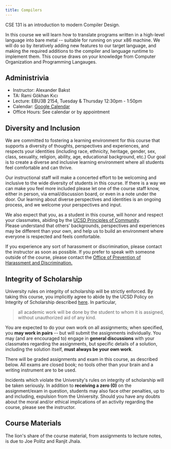 ```yaml
---
title: Compilers
---
```


CSE 131 is an introduction to modern Compiler Design.

In this course we will learn how to translate programs written
in a high-level language into bare metal -- suitable for running
on your x86 machine. We will do so by iteratively adding new features to
our target language, and making the required additions to the compiler
and language runtime to implement them. This course draws on your knowledge
from Computer Organization and Programming Langauges.

## Administrivia

- Instructor: Alexander Bakst
- TA: Rami Gökhan Kıcı
- Lecture: EBU3B 2154, Tuesday & Thursday 12:30pm - 1:50pm
- Calendar: [Google Calendar](https://calendar.google.com/calendar/b/1?cid=ZW5nLnVjc2QuZWR1X2U0Z2dqaHBoNm1lZWJjZzFxNTUxZm5xMjk0QGdyb3VwLmNhbGVuZGFyLmdvb2dsZS5jb20)
- Office Hours: See calendar or by appointment

## Diversity and Inclusion

We are committed to fostering a learning environment for
this course that supports a diversity of thoughts, perspectives
and experiences, and respects your identities (including race,
ethnicity, heritage, gender, sex, class, sexuality, religion,
ability, age, educational background, etc.) Our goal is to
create a diverse and inclusive learning environment where
all students feel comfortable and can thrive.

Our instructional staff will make a concerted effort to 
be welcoming and inclusive to the wide diversity of students 
in this course.  If there is a way we can make you feel more 
included please let one of the course staff know, either in 
person, via email/discussion board, or even in a note under 
the door.  Our learning about diverse perspectives and 
identities is an ongoing process, and we welcome your 
perspectives and input.  

We also expect that you, as a student in this course, will 
honor and respect your classmates, abiding by the [UCSD Principles of Community](https://ucsd.edu/about/principles.html).  
Please understand that others’ backgrounds, perspectives 
and experiences may be different than your own, and help 
us to build an environment where everyone is respected 
and feels comfortable.

If you experience any sort of harassment or discrimination, 
please contact the instructor as soon as possible.   If you 
prefer to speak with someone outside of the course, please 
contact the [Office of Prevention of Harassment and Discrimination.](https://ophd.ucsd.edu/) 


## Integrity of Scholarship

University rules on integrity of scholarship will be strictly enforced. By
taking this course, you implicitly agree to abide by the UCSD Policy on
Integrity of Scholarship described [here](http://www-senate.ucsd.edu/manual/Appendices/app2.htm).
In particular,

> all academic work will be done by the student to whom it is assigned,
> without unauthorized aid of any kind.

You are expected to do your own work on all assignments; when
specified, you **may work in pairs** -- but will submit the
assignments individually. You may (and are encouraged to)
engage in **general discussions** with your classmates
regarding the assignments, but specific details of a
solution, including the solution itself,
**must always be your own work**.

There will be graded assignments and exam in this course,
as described below. All exams are closed book; no tools
other than your brain and a writing instrument are to be used.

Incidents which violate the University's rules on integrity of scholarship
will be taken seriously.  In addition to **receiving a zero (0)** on the
assignment/exam in question, students may also face other penalties,
up to and including, expulsion from the University.  Should you have
any doubts about the moral and/or ethical implications of an activity
regarding the course, please see the instructor.

## Course Materials

The lion's share of the course material, from assignments to lecture notes, is due to Joe Politz and Ranjit Jhala.


